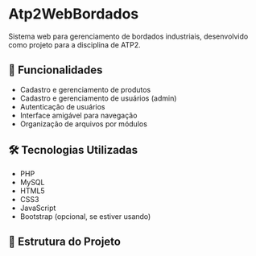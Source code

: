 # Atp2WebBordados

Sistema web para gerenciamento de bordados industriais, desenvolvido como projeto para a disciplina de ATP2.

## 📌 Funcionalidades

- Cadastro e gerenciamento de produtos
- Cadastro e gerenciamento de usuários (admin)
- Autenticação de usuários
- Interface amigável para navegação
- Organização de arquivos por módulos

## 🛠️ Tecnologias Utilizadas

- PHP
- MySQL
- HTML5
- CSS3
- JavaScript
- Bootstrap (opcional, se estiver usando)

## 📁 Estrutura do Projeto

